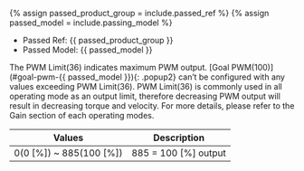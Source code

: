 {% assign passed_product_group = include.passed_ref %}
{% assign passed_model = include.passing_model %}

- Passed Ref: {{ passed_product_group }}
- Passed Model: {{ passed_model }}

The PWM Limit(36) indicates maximum PWM output. [Goal PWM(100)](#goal-pwm-{{ passed_model }}){: .popup2} can’t be configured with any values exceeding PWM Limit(36). PWM Limit(36) is commonly used in all operating mode as an output limit, therefore decreasing PWM output will result in decreasing torque and velocity. For more details, please refer to the Gain section of each operating modes.

|         Values          |     Description      |
|:-----------------------:|:--------------------:|
| 0(0 [%]) ~ 885(100 [%]) | 885 = 100 [%] output |
